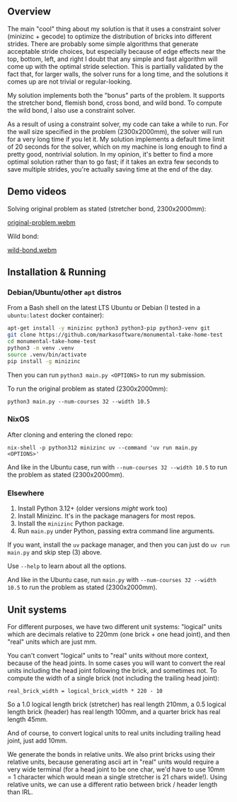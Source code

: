 ## Overview

The main "cool" thing about my solution is that it uses a constraint solver (minizinc + gecode) to
optimize the distribution of bricks into different strides. There are probably some simple
algorithms that generate acceptable stride choices, but especially because of edge effects near the
top, bottom, left, and right I doubt that any simple and fast algorithm will come up with the
optimal stride selection. This is partially validated by the fact that, for larger walls, the solver
runs for a long time, and the solutions it comes up are not trivial or regular-looking.

My solution implements both the "bonus" parts of the problem. It supports the stretcher bond,
flemish bond, cross bond, and wild bond. To compute the wild bond, I also use a constraint solver.

As a result of using a constraint solver, my code can take a while to run. For the wall size
specified in the problem (2300x2000mm), the solver will run for a very long time if you let it. My
solution implements a default time limit of 20 seconds for the solver, which on my machine is long
enough to find a pretty good, nontrivial solution. In my opinion, it's better to find a more optimal
solution rather than to go fast; if it takes an extra few seconds to save multiple strides, you're
actually saving time at the end of the day.

## Demo videos

Solving original problem as stated (stretcher bond, 2300x2000mm):

[original-problem.webm](https://github.com/user-attachments/assets/b8f361f9-427e-4102-b27a-59d23b328ba3)

Wild bond:

[wild-bond.webm](https://github.com/user-attachments/assets/83aac485-0796-4950-aaca-e32bee758074)

## Installation & Running

### Debian/Ubuntu/other `apt` distros

From a Bash shell on the latest LTS Ubuntu or Debian (I tested in a `ubuntu:latest` docker container):

```bash
apt-get install -y minizinc python3 python3-pip python3-venv git
git clone https://github.com/markasoftware/monumental-take-home-test
cd monumental-take-home-test
python3 -m venv .venv
source .venv/bin/activate
pip install -g minizinc
```

Then you can run `python3 main.py <OPTIONS>` to run my submission.

To run the original problem as stated (2300x2000mm):

```
python3 main.py --num-courses 32 --width 10.5
```

### NixOS

After cloning and entering the cloned repo:

```
nix-shell -p python312 minizinc uv --command 'uv run main.py <OPTIONS>'
```

And like in the Ubuntu case, run with `--num-courses 32 --width 10.5` to run the problem as stated (2300x2000mm).

### Elsewhere

1. Install Python 3.12+ (older versions *might* work too)
2. Install Minizinc. It's in the package managers for most repos.
3. Install the `minizinc` Python package.
4. Run `main.py` under Python, passing extra command line arguments.

If you want, install the `uv` package manager, and then you can just do `uv run main.py` and skip step (3) above.

Use `--help` to learn about all the options.

And like in the Ubuntu case, run `main.py` with `--num-courses 32 --width 10.5` to run the problem as stated (2300x2000mm).

## Unit systems

For different purposes, we have two different unit systems: "logical" units which are decimals
relative to 220mm (one brick + one head joint), and then "real" units which are just mm.

You can't convert "logical" units to "real" units without more context, because of the head joints.
In some cases you will want to convert the real units including the head joint following the brick,
and sometimes not. To compute the width of a single brick (not including the trailing head joint):

```
real_brick_width = logical_brick_width * 220 - 10
```

So a 1.0 logical length brick (stretcher) has real length 210mm, a 0.5 logical length brick (header)
has real length 100mm, and a quarter brick has real length 45mm.

And of course, to convert logical units to real units including trailing head joint, just add 10mm.

We generate the bonds in relative units. We also print bricks using their relative units, because
generating ascii art in "real" units would require a very wide terminal (for a head joint to be one
char, we'd have to use 10mm = 1 character which would mean a single stretcher is 21 chars wide!).
Using relative units, we can use a different ratio between brick / header length than IRL.
